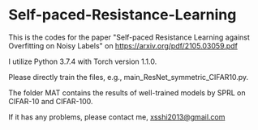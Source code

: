 # Self-paced-Resistance-Learning

This is the codes for the paper "Self-paced Resistance Learning against Overfitting on Noisy Labels" 
on https://arxiv.org/pdf/2105.03059.pdf

I utilize Python 3.7.4 with Torch version 1.1.0.

Please directly train the files, e.g., main_ResNet_symmetric_CIFAR10.py.

The folder MAT contains the results of well-trained models by SPRL on CIFAR-10 and CIFAR-100.

If it has any problems, please contact me, xsshi2013@gmail.com
